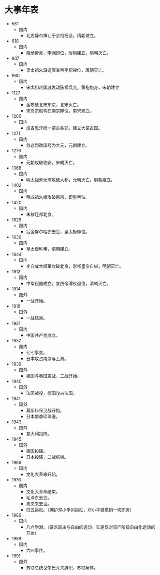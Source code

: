 # 大事年表
* 581
  * 国内
    * 北周静帝禅让于丞相杨坚，隋朝建立。
* 618
  * 国内
    * 隋炀帝死，李渊即位，唐朝建立，隋朝灭亡。
* 907
  * 国内
    * 梁太祖朱温逼唐哀帝李柷禅位，唐朝灭亡。
* 960
  * 国内
    * 宋太祖赵匡胤发动陈桥兵变，黄袍加身，宋朝建立
* 1127
  * 国内
    * 金攻破北宋东京，北宋灭亡。
    * 宋高宗赵构在南京即位，南宋建立。
* 1206
  * 国内
    * 成吉思汗统一蒙古各部，建立大蒙古国。
* 1271
  * 国内
    * 忽必烈改国号为大元，元朝建立。
* 1276
  * 国内
    * 元朝攻破临安，宋朝灭亡。
* 1368
  * 国内
    * 明太祖朱元璋攻破大都，元朝灭亡，明朝建立。
* 1402
  * 国内
    * 明成祖朱棣攻破南京，即皇帝位。
* 1420
  * 国内
    * 朱棣迁都北京。
* 1626
  * 国内
    * 后金努尔哈赤去世，皇太极即位。
* 1636
  * 国内
    * 皇太极称帝，清朝建立。
* 1644
  * 国内
    * 李自成大顺军攻破北京，崇祯皇帝自缢，明朝灭亡。
* 1912
  * 国内
    * 中华民国成立，宣统帝溥仪退位，清朝灭亡。
* 1914
  * 国外
    * 一战开始。
* 1918
  * 国外
    * 一战结束。
* 1921
  * 国内
    * 中国共产党成立。
* 1937
  * 国内
    * 七七事变。
    * 日本攻占南京与上海。
* 1939
  * 国外
    * 德国与英国宣战，二战开始。
* 1940
  * 国外
    * 法国战役，德国攻占法国。
* 1941
  * 国外
    * 莫斯科保卫战开始。
    * 日本偷袭珍珠港。
* 1943
  * 国外
    * 意大利投降。
* 1945
  * 国外
    * 德国投降。
    * 日本投降，二战结束。
* 1966
  * 国内
    * 文化大革命开始。
* 1976
  * 国内
    * 文化大革命结束。
    * 毛泽东去世。
    * 周恩来去世。
    * 四五运动。（拥护邓小平的运动，邓小平被撤销一切职务）
* 1986
  * 国内
    * 八六学潮。（要求民主与自由的运动。它是反对资产阶级自由化运动的开始）
* 1989
  * 国内
    * 六四事件。
* 1991
  * 国外
    * 苏联总统戈尔巴乔夫辞职，苏联解体。








